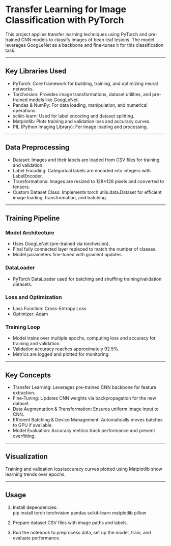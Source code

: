 # Transfer Learning for Image Classification with PyTorch

This project applies transfer learning techniques using PyTorch and pre-trained CNN models to classify images of bean leaf lesions. The model leverages GoogLeNet as a backbone and fine-tunes it for this classification task.

---

## Key Libraries Used

- PyTorch: Core framework for building, training, and optimizing neural networks.  
- Torchvision: Provides image transformations, dataset utilities, and pre-trained models like GoogLeNet.  
- Pandas & NumPy: For data loading, manipulation, and numerical operations.  
- scikit-learn: Used for label encoding and dataset splitting.  
- Matplotlib: Plots training and validation loss and accuracy curves.  
- PIL (Python Imaging Library): For image loading and processing.  

---

## Data Preprocessing

- Dataset: Images and their labels are loaded from CSV files for training and validation.  
- Label Encoding: Categorical labels are encoded into integers with LabelEncoder.  
- Transformations: Images are resized to 128×128 pixels and converted to tensors.  
- Custom Dataset Class: Implements torch.utils.data.Dataset for efficient image loading, transformation, and batching.  

---

## Training Pipeline

### Model Architecture
- Uses GoogLeNet (pre-trained via torchvision).  
- Final fully connected layer replaced to match the number of classes.  
- Model parameters fine-tuned with gradient updates.  

### DataLoader
- PyTorch DataLoader used for batching and shuffling training/validation datasets.  

### Loss and Optimization
- Loss Function: Cross-Entropy Loss  
- Optimizer: Adam  

### Training Loop
- Model trains over multiple epochs, computing loss and accuracy for training and validation.  
- Validation accuracy reaches approximately 92.5%.  
- Metrics are logged and plotted for monitoring.  

---

## Key Concepts

- Transfer Learning: Leverages pre-trained CNN backbone for feature extraction.  
- Fine-Tuning: Updates CNN weights via backpropagation for the new dataset.  
- Data Augmentation & Transformation: Ensures uniform image input to CNN.  
- Efficient Batching & Device Management: Automatically moves batches to GPU if available.  
- Model Evaluation: Accuracy metrics track performance and prevent overfitting.  

---

## Visualization
Training and validation loss/accuracy curves plotted using Matplotlib show learning trends over epochs.  

---

## Usage

1. Install dependencies:  
pip install torch torchvision pandas scikit-learn matplotlib pillow

2. Prepare dataset CSV files with image paths and labels.  

3. Run the notebook to preprocess data, set up the model, train, and evaluate performance.
